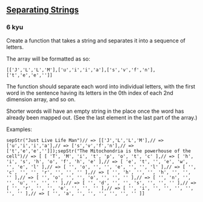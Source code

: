 <h2><a href=https://www.codewars.com/kata/5977ef1f945d45158d00011f/train/javascript target="_blank">Separating Strings</a></h2><h3>6 kyu</h3><p>Create a function that takes a string and separates it into a sequence of letters.</p><p>The array will be formatted as so:</p><pre><code class="language-javascript,python">[['J','L','L','M'],['u','i','i','a'],['s','v','f','n'],['t','e','e','']]</code></pre><p>The function should separate each word into individual letters, with the first word in the sentence having its letters in the 0th index of each 2nd dimension array, and so on.</p><p>Shorter words will have an empty string in the place once the word has already been mapped out. (See the last element in the last part of the array.)</p><p>Examples:</p><pre><code class="language-javascript"><span class="cm-variable">sepStr</span>(<span class="cm-string">"Just Live Life Man"</span>)<span class="cm-comment">// =&gt; [['J','L','L','M'],</span><span class="cm-comment">// =&gt; ['u','i','i','a'],</span><span class="cm-comment">// =&gt; ['s','v','f','n'],</span><span class="cm-comment">// =&gt; ['t','e','e','']]);</span><span class="cm-variable">sepStr</span>(<span class="cm-string">"The Mitochondria is the powerhouse of the cell"</span>)<span class="cm-comment">// =&gt; [ [ 'T', 'M', 'i', 't', 'p', 'o', 't', 'c' ],</span><span class="cm-comment">// =&gt; [ 'h', 'i', 's', 'h', 'o', 'f', 'h', 'e' ],</span><span class="cm-comment">// =&gt; [ 'e', 't', '', 'e', 'w', '', 'e', 'l' ],</span><span class="cm-comment">// =&gt; [ '', 'o', '', '', 'e', '', '', 'l' ],</span><span class="cm-comment">// =&gt; [ '', 'c', '', '', 'r', '', '', '' ],</span><span class="cm-comment">// =&gt; [ '', 'h', '', '', 'h', '', '', '' ],</span><span class="cm-comment">// =&gt; [ '', 'o', '', '', 'o', '', '', '' ],</span><span class="cm-comment">// =&gt; [ '', 'n', '', '', 'u', '', '', '' ],</span><span class="cm-comment">// =&gt; [ '', 'd', '', '', 's', '', '', '' ],</span><span class="cm-comment">// =&gt; [ '', 'r', '', '', 'e', '', '', '' ],</span><span class="cm-comment">// =&gt; [ '', 'i', '', '', '', '', '', '' ],</span><span class="cm-comment">// =&gt; [ '', 'a', '', '', '', '', '', '' ]]</span></code></pre><pre style="display: none;"><code class="language-python"><span class="cm-variable">sep_str</span>(<span class="cm-string">"Just Live Life Man"</span>)<span class="cm-comment"># =&gt; [['J','L','L','M'],</span><span class="cm-comment"># =&gt; ['u','i','i','a'],</span><span class="cm-comment"># =&gt; ['s','v','f','n'],</span><span class="cm-comment"># =&gt; ['t','e','e','']]);</span><span class="cm-variable">sep_str</span>(<span class="cm-string">"The Mitochondria is the powerhouse of the cell"</span>)<span class="cm-comment"># =&gt; [ [ 'T', 'M', 'i', 't', 'p', 'o', 't', 'c' ],</span><span class="cm-comment"># =&gt; [ 'h', 'i', 's', 'h', 'o', 'f', 'h', 'e' ],</span><span class="cm-comment"># =&gt; [ 'e', 't', '', 'e', 'w', '', 'e', 'l' ],</span><span class="cm-comment"># =&gt; [ '', 'o', '', '', 'e', '', '', 'l' ],</span><span class="cm-comment"># =&gt; [ '', 'c', '', '', 'r', '', '', '' ],</span><span class="cm-comment"># =&gt; [ '', 'h', '', '', 'h', '', '', '' ],</span><span class="cm-comment"># =&gt; [ '', 'o', '', '', 'o', '', '', '' ],</span><span class="cm-comment"># =&gt; [ '', 'n', '', '', 'u', '', '', '' ],</span><span class="cm-comment"># =&gt; [ '', 'd', '', '', 's', '', '', '' ],</span><span class="cm-comment"># =&gt; [ '', 'r', '', '', 'e', '', '', '' ],</span><span class="cm-comment"># =&gt; [ '', 'i', '', '', '', '', '', '' ],</span><span class="cm-comment"># =&gt; [ '', 'a', '', '', '', '', '', '' ]]</span></code></pre>